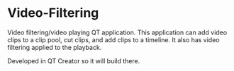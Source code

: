 # Video-Filtering

Video filtering/video playing QT application. This application can add video clips to a clip pool, cut clips, and add clips to a timeline. It also has video filtering applied to the playback.

Developed in QT Creator so it will build there.
